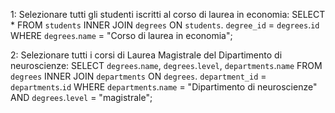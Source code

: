 1: Selezionare tutti gli studenti iscritti al corso di laurea in economia:
SELECT * 
FROM `students`
INNER JOIN `degrees`
ON `students`. `degree_id` = `degrees`.`id`
WHERE `degrees`.`name` = "Corso di laurea in economia";

2: Selezionare tutti i corsi di Laurea Magistrale del Dipartimento di neuroscienze:
SELECT `degrees`.`name`, `degrees`.`level`, `departments`.`name`
FROM `degrees`
INNER JOIN `departments`
ON `degrees`. `department_id` = `departments`.`id`
WHERE `departments`.`name` = "Dipartimento di neuroscienze" AND `degrees`.`level` = "magistrale";
